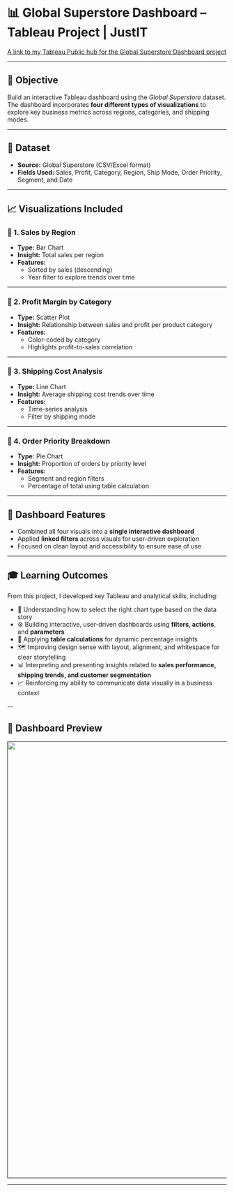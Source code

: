 # 📊 Global Superstore Dashboard – Tableau Project | JustIT
[A link to my Tableau Public hub for the Global Superstore Dashboard project](https://public.tableau.com/app/profile/nathan.mullings/viz/GlobalSuperstoreDashboard_17417072414600/GlobalSuperstoreDashboard)

---

## 🎯 Objective

Build an interactive Tableau dashboard using the *Global Superstore* dataset. The dashboard incorporates **four different types of visualizations** to explore key business metrics across regions, categories, and shipping modes.

---

## 📁 Dataset

- **Source:** Global Superstore (CSV/Excel format)
- **Fields Used:** Sales, Profit, Category, Region, Ship Mode, Order Priority, Segment, and Date

---

## 📈 Visualizations Included

### 🔹 1. **Sales by Region**
- **Type:** Bar Chart  
- **Insight:** Total sales per region  
- **Features:**  
  - Sorted by sales (descending)  
  - Year filter to explore trends over time

---

### 🔹 2. **Profit Margin by Category**
- **Type:** Scatter Plot  
- **Insight:** Relationship between sales and profit per product category  
- **Features:**  
  - Color-coded by category  
  - Highlights profit-to-sales correlation

---

### 🔹 3. **Shipping Cost Analysis**
- **Type:** Line Chart  
- **Insight:** Average shipping cost trends over time  
- **Features:**  
  - Time-series analysis  
  - Filter by shipping mode

---

### 🔹 4. **Order Priority Breakdown**
- **Type:** Pie Chart  
- **Insight:** Proportion of orders by priority level  
- **Features:**  
  - Segment and region filters  
  - Percentage of total using table calculation

---

## 🧩 Dashboard Features

- Combined all four visuals into a **single interactive dashboard**
- Applied **linked filters** across visuals for user-driven exploration
- Focused on clean layout and accessibility to ensure ease of use

---

## 🎓 Learning Outcomes

From this project, I developed key Tableau and analytical skills, including:

- 🧠 Understanding how to select the right chart type based on the data story
- ⚙️ Building interactive, user-driven dashboards using **filters, actions**, and **parameters**
- 🧾 Applying **table calculations** for dynamic percentage insights
- 🗺️ Improving design sense with layout, alignment, and whitespace for clear storytelling
- 📊 Interpreting and presenting insights related to **sales performance, shipping trends, and customer segmentation**
- 📈 Reinforcing my ability to communicate data visually in a business context

--

## 📸 Dashboard Preview

<a href="" target="_blank" rel="noreferrer"><img src="https://github.com/nathan-mullings-dev/tableau-project-justit/blob/main/Global%20Superstore%20Dashboard%20-%20Tableau.png" width="1000"/></a>

---
